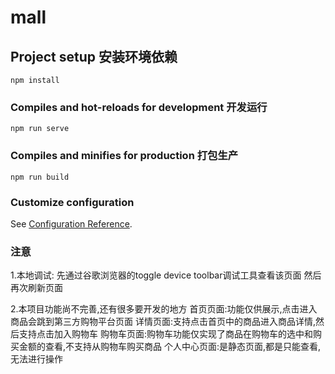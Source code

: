 # mall

## Project setup 安装环境依赖
```
npm install
```

### Compiles and hot-reloads for development  开发运行
```
npm run serve
```

### Compiles and minifies for production  打包生产
```
npm run build
```

### Customize configuration
See [Configuration Reference](https://cli.vuejs.org/config/).

### 注意
  1.本地调试:
    先通过谷歌浏览器的toggle device toolbar调试工具查看该页面
    然后再次刷新页面

  2.本项目功能尚不完善,还有很多要开发的地方
  首页页面:功能仅供展示,点击进入商品会跳到第三方购物平台页面
  详情页面:支持点击首页中的商品进入商品详情,然后支持点击加入购物车
  购物车页面:购物车功能仅实现了商品在购物车的选中和购买金额的查看,不支持从购物车购买商品
  个人中心页面:是静态页面,都是只能查看,无法进行操作
